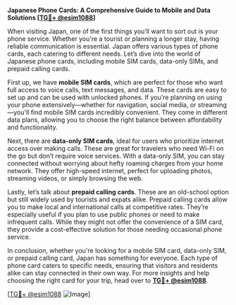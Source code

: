 **Japanese Phone Cards: A Comprehensive Guide to Mobile and Data Solutions [[TG💪+ @esim1088](https://t.me/s/esim1088)]**

When visiting Japan, one of the first things you’ll want to sort out is your phone service. Whether you're a tourist or planning a longer stay, having reliable communication is essential. Japan offers various types of phone cards, each catering to different needs. Let’s dive into the world of Japanese phone cards, including mobile SIM cards, data-only SIMs, and prepaid calling cards.

First up, we have **mobile SIM cards**, which are perfect for those who want full access to voice calls, text messages, and data. These cards are easy to set up and can be used with unlocked phones. If you're planning on using your phone extensively—whether for navigation, social media, or streaming—you'll find mobile SIM cards incredibly convenient. They come in different data plans, allowing you to choose the right balance between affordability and functionality.

Next, there are **data-only SIM cards**, ideal for users who prioritize internet access over making calls. These are great for travelers who need Wi-Fi on the go but don’t require voice services. With a data-only SIM, you can stay connected without worrying about hefty roaming charges from your home network. They offer high-speed internet, perfect for uploading photos, streaming videos, or simply browsing the web.

Lastly, let’s talk about **prepaid calling cards**. These are an old-school option but still widely used by tourists and expats alike. Prepaid calling cards allow you to make local and international calls at competitive rates. They’re especially useful if you plan to use public phones or need to make infrequent calls. While they might not offer the convenience of a SIM card, they provide a cost-effective solution for those needing occasional phone service.

In conclusion, whether you're looking for a mobile SIM card, data-only SIM, or prepaid calling card, Japan has something for everyone. Each type of phone card caters to specific needs, ensuring that visitors and residents alike can stay connected in their own way. For more insights and help choosing the right card for your trip, head over to **[TG💪+ @esim1088](https://t.me/s/esim1088)**. 

[[TG💪+ @esim1088](https://t.me/s/esim1088) ![Image](https://i.postimg.cc/Y0z9fWf4/image.png)]